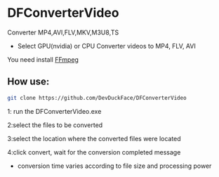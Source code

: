 # DFConverterVideo
 Converter MP4,AVI,FLV,MKV,M3U8,TS
 * Select GPU(nvidia) or CPU
 Converter videos to MP4, FLV, AVI

You need install [FFmpeg](https://ffmpeg.org/download.html)

## How use:

```bash
git clone https://github.com/DevDuckFace/DFConverterVideo
```

1: run the DFConverterVideo.exe 

2:select the files to be converted

3:select the location where the converted files were located

4:click convert, wait for the conversion completed message

* conversion time varies according to file size and processing power
